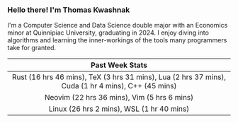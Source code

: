 
### Hello there! I'm Thomas Kwashnak

I'm a Computer Science and Data Science double major with an Economics
minor at Quinnipiac University, graduating in 2024.
I enjoy diving into algorithms and learning the inner-workings of the tools
many programmers take for granted.

| Past Week Stats |
| :---: |
| Rust (16 hrs 46 mins), TeX (3 hrs 31 mins), Lua (2 hrs 37 mins), Cuda (1 hr 4 mins), C++ (45 mins) |
| Neovim (22 hrs 36 mins), Vim (5 hrs 6 mins) |
| Linux (26 hrs 2 mins), WSL (1 hr 40 mins) |

